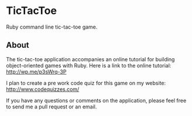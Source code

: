# TicTacToe

Ruby command line tic-tac-toe game.

## About

The tic-tac-toe application accompanies an online tutorial for building object-oriented games with Ruby.  Here is a link to the online tutorial: http://wp.me/p3sWrq-3P

I plan to create a pre work code quiz for this game on my website: http://www.codequizzes.com/

If you have any questions or comments on the application, please feel free to send me a pull request or an email.
